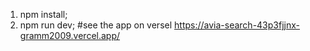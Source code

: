 1) npm install;
2) npm run dev;
#see the app on versel
https://avia-search-43p3fjjnx-gramm2009.vercel.app/
